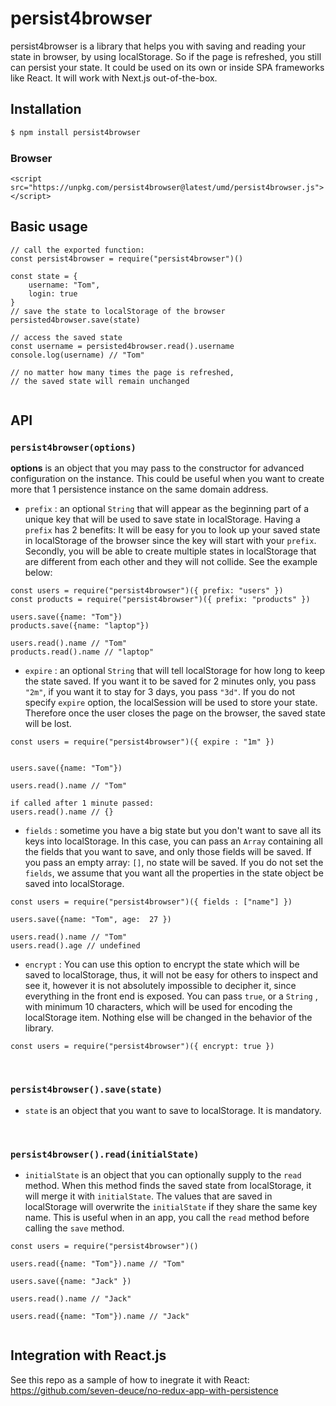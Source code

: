 # persist4browser

persist4browser is a library that helps you with saving and reading your state in browser, by using localStorage. So if the page is refreshed, you still can persist your state. It could be used on its own or inside SPA frameworks like React. It will work with Next.js out-of-the-box.

## Installation

```sh
$ npm install persist4browser
``` 

### Browser
``` 
<script src="https://unpkg.com/persist4browser@latest/umd/persist4browser.js"></script>
``` 

## Basic usage 
```
// call the exported function:
const persist4browser = require("persist4browser")()

const state = {
	username: "Tom",
	login: true
}
// save the state to localStorage of the browser
persisted4browser.save(state)

// access the saved state
const username = persisted4browser.read().username
console.log(username) // "Tom"

// no matter how many times the page is refreshed,
// the saved state will remain unchanged


```

## API

### ```persist4browser(options)```

**options** is an object that you may pass to the constructor for advanced configuration on the instance. This could be useful when you want to create more that 1 persistence instance on the same domain address.

* `prefix` : an optional `String` that will appear as the beginning part of a unique key that will be used to save state in localStorage. Having a `prefix` has 2 benefits: It will be easy for you to look up your saved state in localStorage of the browser since the key will start with your `prefix`. Secondly, you will be able to create multiple states in localStorage that are different from each other and they will not collide. See the example below:

```
const users = require("persist4browser")({ prefix: "users" })
const products = require("persist4browser")({ prefix: "products" })

users.save({name: "Tom"})
products.save({name: "laptop"})

users.read().name // "Tom"
products.read().name // "laptop"

```

* `expire` : an optional `String` that will tell localStorage for how long to keep the state saved. If you want it to be saved for 2 minutes only, you pass `"2m"`, if you want it to stay for 3 days, you pass `"3d"`. 
If you do not specify `expire` option, the localSession will be used to store your state. Therefore once the user closes the page on the browser, the saved state will be lost.

```
const users = require("persist4browser")({ expire : "1m" })


users.save({name: "Tom"})

users.read().name // "Tom"

if called after 1 minute passed:
users.read().name // {}

```

* `fields` : sometime you have a big state but you don't want to save all its keys into localStorage. In this case, you can pass an `Array` containing all the fields that you want to save, and only those fields will be saved.
If you pass an empty array: `[]`, no state will be saved.
If you do not set the `fields`, we assume that you want all the properties in the state object be saved into localStorage.

```
const users = require("persist4browser")({ fields : ["name"] })

users.save({name: "Tom", age:  27 })

users.read().name // "Tom"
users.read().age // undefined

```

* `encrypt` : You can use this option to encrypt the state which will be saved to localStorage, thus, it will not be easy for others to inspect and see it, however it is not absolutely impossible to decipher it, since everything in the front end is exposed. You can pass `true`, or a `String` , with minimum 10 characters, which will be used for encoding the localStorage item. Nothing else will be changed in the behavior of the library.  

```
const users = require("persist4browser")({ encrypt: true })

```

<br />

### ```persist4browser().save(state)```

* `state` is an object that you want to save to localStorage. It is mandatory.

<br />

### ```persist4browser().read(initialState)```

* `initialState` is an object that you can optionally supply to the `read` method. When this method finds the saved state from localStorage, it will merge it with `initialState`. The values that are saved in localStorage will overwrite the `initialState` if they share the same key name.
This is useful when in an app, you call the `read` method before calling the `save` method.

```
const users = require("persist4browser")()

users.read({name: "Tom"}).name // "Tom" 

users.save({name: "Jack" })

users.read().name // "Jack"

users.read({name: "Tom"}).name // "Jack"


```

## Integration with React.js
See this repo as a sample of how to inegrate it with React: https://github.com/seven-deuce/no-redux-app-with-persistence 
